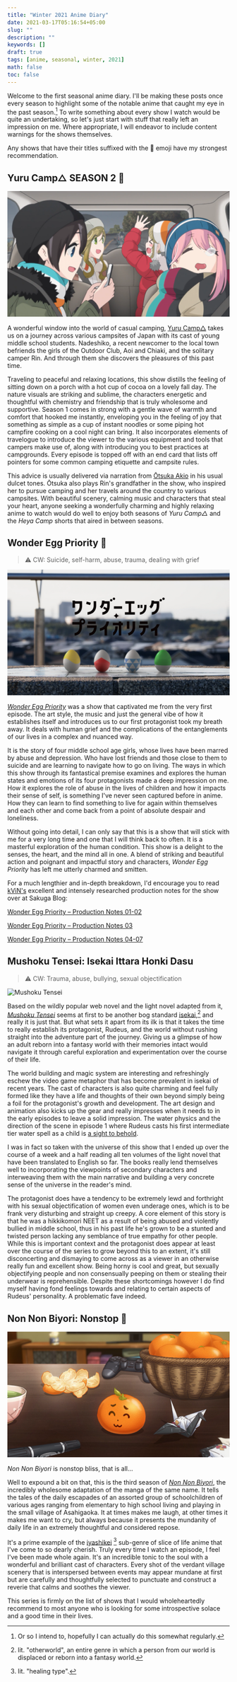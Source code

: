 ```yaml
---
title: "Winter 2021 Anime Diary"
date: 2021-03-17T05:16:54+05:00
slug: ""
description: ""
keywords: []
draft: true
tags: [anime, seasonal, winter, 2021]
math: false
toc: false
---
```


Welcome to the first seasonal anime diary. I'll be making these posts once every season to highlight some of the notable anime that caught my eye in the past season.[^1] To write something about every show I watch would be quite an undertaking, so let's just start with stuff that really left an impression on me. Where appropriate, I will endeavor to include content warnings for the shows themselves.

<!--more-->

Any shows that have their titles suffixed with the 💮 emoji have my strongest recommendation.


## Yuru Camp△ SEASON 2 💮

![Yuru Camp△ Season 2](/images/winter-2021-anime-diary/yuru-camp-s2.png)

A wonderful window into the world of casual camping, [Yuru Camp△](https://en.wikipedia.org/wiki/Laid-Back_Camp) takes us on a journey across various campsites of Japan with its cast of young middle school students. Nadeshiko, a recent newcomer to the local town befriends the girls of the Outdoor Club, Aoi and Chiaki, and the solitary camper Rin. And through them she discovers the pleasures of this past time.

Traveling to peaceful and relaxing locations, this show distills the feeling of sitting down on a porch with a hot cup of cocoa on a lovely fall day. The nature visuals are striking and sublime, the characters energetic and thoughtful with chemistry and friendship that is truly wholesome and supportive. Season 1 comes in strong with a gentle wave of warmth and comfort that hooked me instantly, enveloping you in the feeling of joy that something as simple as a cup of instant noodles or some piping hot campfire cooking on a cool night can bring. It also incorporates elements of travelogue to introduce the viewer to the various equipment and tools that campers make use of, along with introducing you to best practices at campgrounds. Every episode is topped off with an end card that lists off pointers for some common camping etiquette and campsite rules.

This advice is usually delivered via narration from [Ōtsuka Akio](https://en.wikipedia.org/wiki/Akio_Ōtsuka) in his usual dulcet tones. Ōtsuka also plays Rin's grandfather in the show, who inspired her to pursue camping and her travels around the country to various campsites. With beautiful scenery, calming music and characters that steal your heart, anyone seeking a wonderfully charming and highly relaxing anime to watch would do well to enjoy both seasons of *Yuru Camp△*  and the *Heya Camp* shorts that aired in between seasons.


## Wonder Egg Priority 💮

> ⚠️ CW: Suicide, self-harm, abuse, trauma, dealing with grief

![Wonder Egg Priority title card](/images/winter-2021-anime-diary/wonder-egg-priority.png)

[*Wonder Egg Priority*](https://en.wikipedia.org/wiki/Wonder_Egg_Priority) was a show that captivated me from the very first episode. The art style, the music and just the general vibe of how it establishes itself and introduces us to our first protagonist took my breath away. It deals with human grief and the complications of the entanglements of our lives in a complex and nuanced way. 

It is the story of four middle school age girls, whose lives have been marred by abuse and depression. Who have lost friends and those close to them to suicide and are learning to navigate how to go on living. The ways in which this show through its fantastical premise examines and explores the human states and emotions of its four protagonists made a deep impression on me. How it explores the role of abuse in the lives of children and how it impacts their sense of self, is something I've never seen captured before in anime. How they can learn to find something to live for again within themselves and each other and come back from a point of absolute despair and loneliness.

Without going into detail, I can only say that this is a show that will stick with me for a very long time and one that I will think back to often. It is a masterful exploration of the human condition. This show is a delight to the senses, the heart, and the mind all in one. A blend of striking and beautiful action and poignant and impactful story and characters, *Wonder Egg Priority* has left me utterly charmed and smitten.

For a much lengthier and in-depth breakdown, I'd encourage you to read [kViN's](https://twitter.com/Yuyucow) excellent and intensely researched production notes for the show over at Sakuga Blog:

[Wonder Egg Priority – Production Notes 01-02](https://blog.sakugabooru.com/2021/01/24/wonder-egg-priority-production-notes-01-02/)

[Wonder Egg Priority – Production Notes 03](https://blog.sakugabooru.com/2021/01/28/wonder-egg-priority-production-notes-03/)

[Wonder Egg Priority – Production Notes 04-07](https://blog.sakugabooru.com/2021/02/27/wonder-egg-priority-production-notes-04-07/)


## Mushoku Tensei: Isekai Ittara Honki Dasu
> ⚠️ CW: Trauma, abuse, bullying, sexual  objectification

![Mushoku Tensei](/images/winter-2021-anime-diary/mushoku-tensei.png)

Based on the wildly popular web novel and the light novel adapted from it, [*Mushoku Tensei*](https://en.wikipedia.org/wiki/Mushoku_Tensei) seems at first to be another bog standard [isekai](https://en.wikipedia.org/wiki/Isekai),[^2] and really it is just that. But what sets it apart from its ilk is that it takes the time to really establish its protagonist, Rudeus, and the world without rushing straight into the adventure part of the journey. Giving us a glimpse of how an adult reborn into a fantasy world with their memories intact would navigate it through careful exploration and experimentation over the course of their life. 

The world building and magic system are interesting and refreshingly eschew the video game metaphor that has become prevalent in isekai of recent years. The cast of characters is also quite charming and feel fully formed like they have a life and thoughts of their own beyond simply being a foil for the protagonist's growth and development. The art design and animation also kicks up the gear and really impresses when it needs to in the early episodes to leave a solid impression. The water physics and the direction of the scene in episode 1 where Rudeus casts his first intermediate tier water spell as a child is [a sight to behold](/images/winter-2021-anime-diary/rudy-casts-water-magic.mp4).

I was in fact so taken with the universe of this show that I ended up over the course of a week and a half reading all ten volumes of the light novel that have been translated to English so far. The books really lend themselves well to incorporating the viewpoints of secondary characters and interweaving them with the main narrative and building a very concrete sense of the universe in the reader's mind.

The protagonist does have a tendency to be extremely lewd and forthright with his sexual objectification of women even underage ones, which is to be frank very disturbing and straight up creepy. A core element of this story is that he was a hikkikomori NEET as a result of being abused and violently bullied in middle school, thus in his past life he's grown to be a stunted and twisted person lacking any semblance of true empathy for other people. While this is important context and the protagonist does appear at least over the course of the series to grow beyond this to an extent, it's still disconcerting and dismaying to come across as a viewer in an otherwise really fun and excellent show. Being horny is cool and great, but sexually objectifying people and non consensually peeping on them or stealing their underwear is reprehensible. Despite these shortcomings however I do find myself having fond feelings towards and relating to certain aspects of Rudeus' personality. A problematic fave indeed.


## Non Non Biyori: Nonstop 💮

![Non Non Biyori: Nonstop](/images/winter-2021-anime-diary/non-non-biyori-nonstop.png)

*Non Non Biyori* is nonstop bliss, that is all...

Well to expound a bit on that, this is the third season of [*Non Non Biyori*](https://en.wikipedia.org/wiki/Non_Non_Biyori), the incredibly wholesome adaptation of the manga of the same name. It tells the tales of the daily escapades of an assorted group of schoolchildren of various ages ranging from elementary to high school living and playing in the small village of Asahigaoka. It at times makes me laugh, at other times it makes me want to cry, but always because it presents the mundanity of daily life in an extremely thoughtful and considered repose. 

It's a prime example of the [iyashikei](https://en.wikipedia.org/wiki/Iyashikei) [^3] sub-genre of slice of life anime that I've come to so dearly cherish. Truly every time I watch an episode, I feel I've been made whole again. It's an incredible tonic to the soul with a wonderful and brilliant cast of characters. Every shot of the verdant village scenery that is interspersed between events may appear mundane at first but are carefully and thoughtfully selected to punctuate and construct a reverie that calms and soothes the viewer.

This series is firmly on the list of shows that I would wholeheartedly recommend to most anyone who is looking for some introspective solace and a good time in their lives.




[^1]: Or so I intend to, hopefully I can actually do this somewhat regularly.
[^2]: lit. "otherworld", an entire genre in which a person from our world is displaced or reborn into a fantasy world.
[^3]: lit. "healing type".